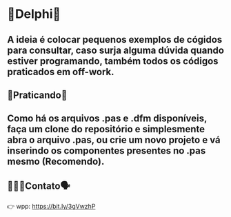 # 🧠**Delphi**🤖
A ideia é colocar pequenos exemplos de cógidos
para consultar, caso surja alguma dúvida
quando estiver programando, também todos
os códigos praticados em off-work.
---
## 🦾**Praticando**💪
Como há os arquivos .pas e .dfm disponíveis,
faça um clone do repositório e simplesmente
abra o arquivo .pas, ou crie um novo projeto
e vá inserindo os componentes presentes no .pas
mesmo (Recomendo).
---
## 👩🏻‍💻**Contato**🗣 
👉 wpp: https://bit.ly/3gVwzhP
